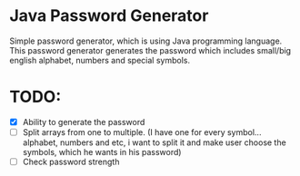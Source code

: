 # Java Password Generator
Simple password generator, which is using Java programming language. This password generator generates the password which includes small/big english alphabet, numbers and special symbols.
# TODO:
- [x] Ability to generate the password
- [ ] Split arrays from one to multiple. (I have one for every symbol... alphabet, numbers and etc, i want to split it and make user choose the symbols, which he wants in his password)
- [ ] Check password strength
